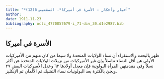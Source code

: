 ```yaml
---
title: "*أخبار وأفكار : الأسرة في أميركا*. المقتبس 6(12)"
author: 
date: 1911-11-23
bibliography: oclc_4770057679-i_71-div_30.d1e2987.bib
---
```




##  الأسرة في أميركا 


 ظهر بالبحث والاستقراء أن نساء الولايات المتحدة ولا سيما من كان منهم من الأميركيات الأولى هن أقل النساء تناسلاً وإن غير الأميركيات من نزيلات الولايات المتحدة هن أكثر نسلاً وفي مقدمتهن المرأة البولونية فإن معدل أولادها  ٦٢  وعدل الأميركيات البيض  ٢٧  ويجئ بالكثرة بعد البولونيات نساء التشيك ثم الألمان ثم الإنكليز. 
